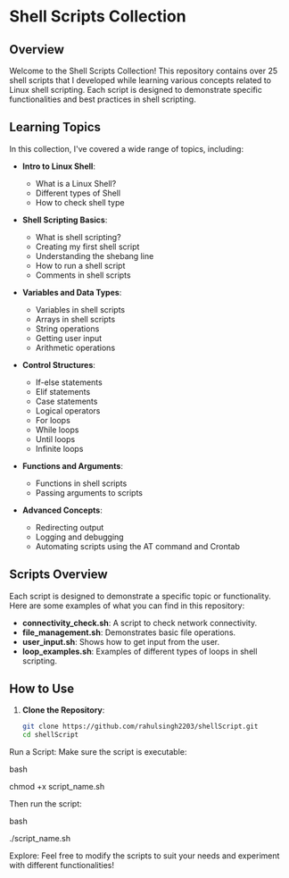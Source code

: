 # Shell Scripts Collection

## Overview

Welcome to the Shell Scripts Collection! This repository contains over 25 shell scripts that I developed while learning various concepts related to Linux shell scripting. Each script is designed to demonstrate specific functionalities and best practices in shell scripting.

## Learning Topics

In this collection, I've covered a wide range of topics, including:

- **Intro to Linux Shell**:
  - What is a Linux Shell?
  - Different types of Shell
  - How to check shell type

- **Shell Scripting Basics**:
  - What is shell scripting?
  - Creating my first shell script
  - Understanding the shebang line
  - How to run a shell script
  - Comments in shell scripts

- **Variables and Data Types**:
  - Variables in shell scripts
  - Arrays in shell scripts
  - String operations
  - Getting user input
  - Arithmetic operations

- **Control Structures**:
  - If-else statements
  - Elif statements
  - Case statements
  - Logical operators
  - For loops
  - While loops
  - Until loops
  - Infinite loops

- **Functions and Arguments**:
  - Functions in shell scripts
  - Passing arguments to scripts

- **Advanced Concepts**:
  - Redirecting output
  - Logging and debugging
  - Automating scripts using the AT command and Crontab

## Scripts Overview

Each script is designed to demonstrate a specific topic or functionality. Here are some examples of what you can find in this repository:

- **connectivity_check.sh**: A script to check network connectivity.
- **file_management.sh**: Demonstrates basic file operations.
- **user_input.sh**: Shows how to get input from the user.
- **loop_examples.sh**: Examples of different types of loops in shell scripting.

## How to Use

1. **Clone the Repository**:
   ```bash
   git clone https://github.com/rahulsingh2203/shellScript.git
   cd shellScript
Run a Script: Make sure the script is executable:

bash

chmod +x script_name.sh

Then run the script:

bash

./script_name.sh

Explore: Feel free to modify the scripts to suit your needs and experiment with different functionalities!
